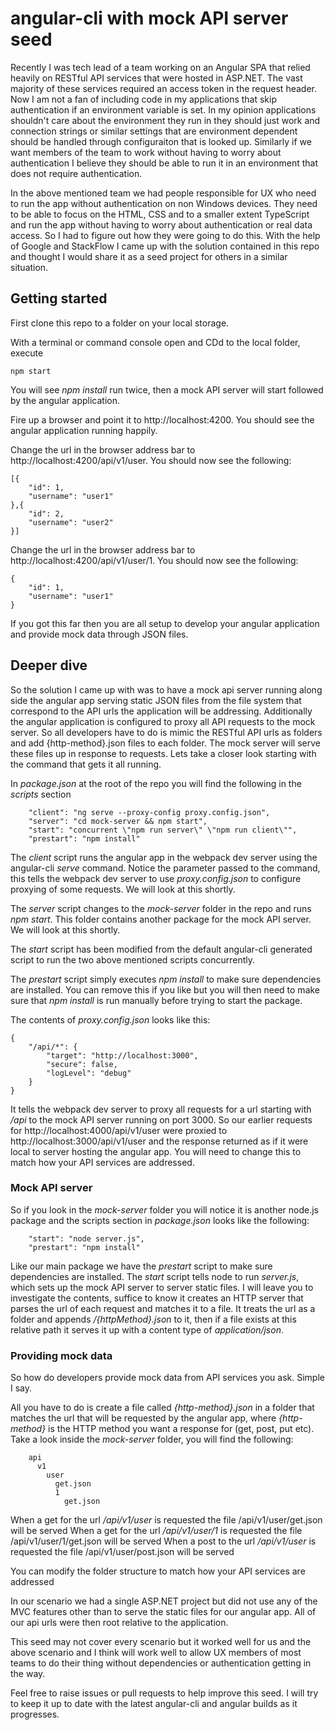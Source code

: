 # angular-cli with mock API server seed

Recently I was tech lead of a team working on an Angular SPA that relied heavily on RESTful API services that were hosted in ASP.NET.  The vast majority of these services required an access token in the request header.  Now I am not a fan of including code in my applications that skip authentication if an environment variable is set.  In my opinion applications shouldn't care about the environment they run in they should just work and connection strings or similar settings that are environment dependent should be handled through configuraiton that is looked up.  Similarly if we want members of the team to work without having to worry about authentication I believe they should be able to run it in an environment that does not require authentication.

In the above mentioned team we had people responsible for UX who need to run the app without authentication on non Windows devices. They need to be able to focus on the HTML, CSS and to a smaller extent TypeScript and run the app without having to worry about authentication or real data access.  So I had to figure out how they were going to do this.  With the help of Google and StackFlow I came up with the solution contained in this repo and thought I would share it as a seed project for others in a similar situation.

## Getting started

First clone this repo to a folder on your local storage.

With a terminal or command console open and CDd to the local folder, execute

```
npm start
```

You will see *npm install* run twice, then a mock API server will start followed by the angular application.

Fire up a browser and point it to http://localhost:4200.  You should see the angular application running happily.

Change the url in the browser address bar to http://localhost:4200/api/v1/user.  You should now see the following:

```
[{
    "id": 1,
    "username": "user1"
},{
    "id": 2,
    "username": "user2"
}]
```

Change the url in the browser address bar to http://localhost:4200/api/v1/user/1.  You should now see the following:

```
{
    "id": 1,
    "username": "user1"
}
```

If you got this far then you are all setup to develop your angular application and provide mock data through JSON files.

## Deeper dive
So the solution I came up with was to have a mock api server running along side the angular app serving static JSON files from the file system that correspond to the API urls the application will be addressing.  Additionally the angular application is configured to proxy all API requests to the mock server.  So all developers have to do is mimic the RESTful API urls as folders and add {http-method}.json files to each folder.  The mock server will serve these files up in response to requests.  Lets take a closer look starting with the command that gets it all running.

In *package.json* at the root of the repo you will find the following in the *scripts* section

```
    "client": "ng serve --proxy-config proxy.config.json",
    "server": "cd mock-server && npm start",
    "start": "concurrent \"npm run server\" \"npm run client\"",
    "prestart": "npm install"
```

The *client* script runs the angular app in the webpack dev server using the angular-cli *serve* command.  Notice the parameter passed to the command, this tells the webpack dev server to use *proxy.config.json* to configure proxying of some requests.  We will look at this shortly.

The *server* script changes to the *mock-server* folder in the repo and runs *npm start*.  This folder contains another package for the mock API server.  We will look at this shortly.

The *start* script has been modified from the default angular-cli generated script to run the two above mentioned scripts concurrently.

The *prestart* script simply executes *npm install* to make sure dependencies are installed.  You can remove this if you like but you will then need to make sure that *npm install* is run manually before trying to start the package.

The contents of *proxy.config.json* looks like this:

```
{
    "/api/*": {
        "target": "http://localhost:3000",
        "secure": false,
        "logLevel": "debug"
    }
}
```

It tells the webpack dev server to proxy all requests for a url starting with */api* to the mock API server running on port 3000.  So our earlier requests for http://localhost:4000/api/v1/user were proxied to http://localhost:3000/api/v1/user and the response returned as if it were local to server hosting the angular app. You will need to change this to match how your API services are addressed.

### Mock API server

So if you look in the *mock-server* folder you will notice it is another node.js package and the scripts section in *package.json* looks like the following:

```
    "start": "node server.js",
    "prestart": "npm install"
```

Like our main package we have the *prestart* script to make sure dependencies are installed.  The *start* script tells node to run *server.js*, which sets up the mock API server to server static files.  I will leave you to investigate the contents, suffice to know it creates an HTTP server that parses the url of each request and matches it to a file.  It treats the url as a folder and appends */{httpMethod}.json* to it, then if a file exists at this relative path it serves it up with a content type of *application/json*.

### Providing mock data

So how do developers provide mock data from API services you ask.  Simple I say.

All you have to do is create a file called *{http-method}.json* in a folder that matches the url that will be requested by the angular app, where *{http-method}* is the HTTP method you want a response for (get, post, put etc).  Take a look inside the *mock-server* folder, you will find the following:

```
    api
      v1
        user
          get.json
          1
            get.json
```

When a get for the url */api/v1/user* is requested the file /api/v1/user/get.json will be served
When a get for the url */api/v1/user/1* is requested the file /api/v1/user/1/get.json will be served
When a post to the url */api/v1/user* is requested the file /api/v1/user/post.json will be served

You can modify the folder structure to match how your API services are addressed

In our scenario we had a single ASP.NET project but did not use any of the MVC features other than to serve the static files for our angular app.  All of our api urls were then root relative to the application.

This seed may not cover every scenario but it worked well for us and the above scenario and I think will work well to allow UX members of most teams to do their thing without dependencies or authentication getting in the way.

Feel free to raise issues or pull requests to help improve this seed.  I will try to keep it up to date with the latest angular-cli and angular builds as it progresses.


